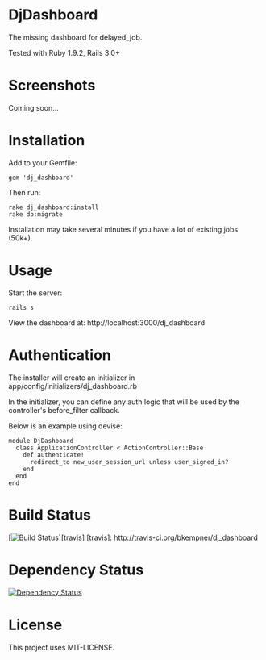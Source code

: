 # DjDashboard

The missing dashboard for delayed_job.

Tested with Ruby 1.9.2, Rails 3.0+

# Screenshots

Coming soon...

# Installation

Add to your Gemfile:

    gem 'dj_dashboard'

Then run:

    rake dj_dashboard:install
    rake db:migrate

Installation may take several minutes if you have a lot of existing jobs (50k+).

# Usage

Start the server:

    rails s

View the dashboard at: http://localhost:3000/dj_dashboard

# Authentication

The installer will create an initializer in app/config/initializers/dj_dashboard.rb

In the initializer, you can define any auth logic that will be used by the controller's before_filter callback.

Below is an example using devise:

    module DjDashboard
      class ApplicationController < ActionController::Base
        def authenticate!
          redirect_to new_user_session_url unless user_signed_in?
        end
      end
    end
    
# Build Status

[![Build Status](https://secure.travis-ci.org/bkempner/dj_dashboard.png?branch=master)][travis]
[travis]: http://travis-ci.org/bkempner/dj_dashboard

# Dependency Status

[![Dependency Status](https://gemnasium.com/bkempner/dj_dashboard.png?travis)][gemnasium]

[gemnasium]: https://gemnasium.com/bkempner/dj_dashboard

# License

This project uses MIT-LICENSE.